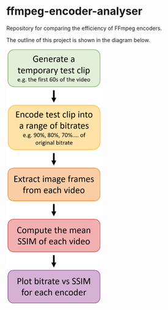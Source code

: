 # ffmpeg-encoder-analyser

Repository for comparing the efficiency of FFmpeg encoders. 

The outline of this project is shown in the diagram below.

<img src="./project_diagram.png" alt="drawing" width="250"/>

